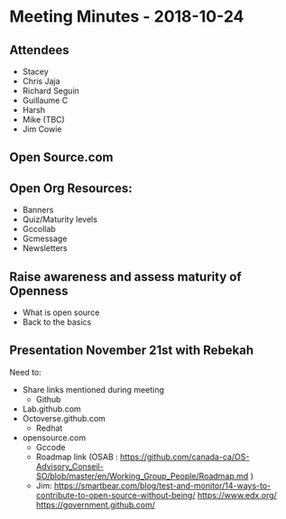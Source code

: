 # Meeting Minutes - 2018-10-24

## Attendees
* Stacey
* Chris Jaja
* Richard Seguin
* Guillaume C
* Harsh
* Mike (TBC)
* Jim Cowie

## Open Source.com

## Open Org Resources:
* Banners
* Quiz/Maturity levels
* Gccollab
* Gcmessage
* Newsletters

## Raise awareness and assess maturity of Openness
* What is open source
* Back to the basics

## Presentation November 21st with Rebekah
Need to:
* Share links mentioned during meeting
  * Github
* Lab.github.com
* Octoverse.github.com
  * Redhat
* opensource.com
  * Gccode
  * Roadmap link (OSAB : https://github.com/canada-ca/OS-Advisory_Conseil-SO/blob/master/en/Working_Group_People/Roadmap.md )
  * Jim: https://smartbear.com/blog/test-and-monitor/14-ways-to-contribute-to-open-source-without-being/
https://www.edx.org/  
https://government.github.com/
